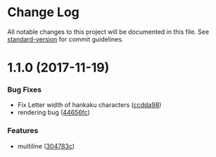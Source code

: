 # Change Log

All notable changes to this project will be documented in this file. See [standard-version](https://github.com/conventional-changelog/standard-version) for commit guidelines.

<a name="1.1.0"></a>
# 1.1.0 (2017-11-19)


### Bug Fixes

* Fix Letter width of hankaku characters ([ccdda98](https://github.com/hashrock/canvas-lff/commit/ccdda98))
* rendering bug ([44656fc](https://github.com/hashrock/canvas-lff/commit/44656fc))


### Features

* multiline ([304783c](https://github.com/hashrock/canvas-lff/commit/304783c))
